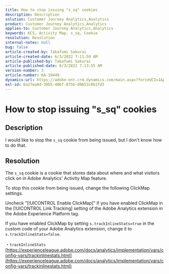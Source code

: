 ```yaml
---
title: How to stop issuing "s_sq" cookies
description: Description
solution: Customer Journey Analytics,Analytics
product: Customer Journey Analytics,Analytics
applies-to: Customer Journey Analytics,Analytics
keywords: KCS, Activity Map, s_sq, Cookie
resolution: Resolution
internal-notes: null
bug: false
article-created-by: Takafumi Sakurai
article-created-date: 6/3/2022 7:11:59 AM
article-published-by: Takafumi Sakurai
article-published-date: 6/3/2022 7:13:55 AM
version-number: 3
article-number: KA-19449
dynamics-url: https://adobe-ent.crm.dynamics.com/main.aspx?forceUCI=1&pagetype=entityrecord&etn=knowledgearticle&id=57f2b672-0ce3-ec11-bb3d-000d3a33d4a1
exl-id: 6a27ea0d-39b5-40bf-875b-d9653c0b1fd3
---
```

# How to stop issuing "s_sq" cookies

## Description

I would like to stop the `s_sq` cookie from being issued, but I don't know how to do that.

## Resolution


The `s_sq` cookie is a cookie that stores data about where and what visitors click on in Adobe Analytics' Activity Map feature.

To stop this cookie from being issued, change the following ClickMap settings.

Uncheck "[!UICONTROL Enable ClickMap]" if you have enabled ClickMap in the [!UICONTROL Link Tracking] setting of the Adobe Analytics extension in the Adobe Experience Platform tag.

If you have enabled ClickMap by setting `s.trackInlineStats=true` in the custom code of your Adobe Analytics extension, change it to `s.trackInlineStats=false`.

・`trackInlineStats`
[https://experienceleague.adobe.com/docs/analytics/implementation/vars/config-vars/trackinlinestats.html](https://experienceleague.adobe.com/docs/analytics/implementation/vars/config-vars/trackinlinestats.html)
